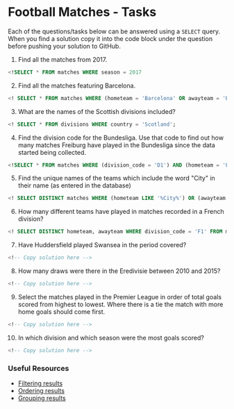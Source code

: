# Football Matches - Tasks

Each of the questions/tasks below can be answered using a `SELECT` query. When you find a solution copy it into the code block under the question before pushing your solution to GitHub.

1) Find all the matches from 2017.

```sql
<!SELECT * FROM matches WHERE season = 2017


```

2) Find all the matches featuring Barcelona.

```sql
<! SELECT * FROM matches WHERE (hometeam = 'Barcelona' OR awayteam = 'Barcelona');


```

3) What are the names of the Scottish divisions included?

```sql
<! SELECT * FROM divisions WHERE country = 'Scotland';

```

4) Find the division code for the Bundesliga. Use that code to find out how many matches Freiburg have played in the Bundesliga since the data started being collected.

```sql
<!SELECT * FROM matches WHERE (division_code = 'D1') AND (hometeam = 'Freiburg') OR (awayteam = 'Freiburg');


```

5) Find the unique names of the teams which include the word "City" in their name (as entered in the database)

```sql
<! SELECT DISTINCT matches WHERE (hometeam LIKE '%City%') OR (awayteam LIKE '%City%');


```

6) How many different teams have played in matches recorded in a French division?

```sql
<! SELECT DISTINCT hometeam, awayteam WHERE division_code = 'F1' FROM matches;


```

7) Have Huddersfield played Swansea in the period covered?

```sql
<!-- Copy solution here -->


```

8) How many draws were there in the Eredivisie between 2010 and 2015?

```sql
<!-- Copy solution here -->


```

9) Select the matches played in the Premier League in order of total goals scored from highest to lowest. Where there is a tie the match with more home goals should come first.

```sql
<!-- Copy solution here -->


```

10) In which division and which season were the most goals scored?

```sql
<!-- Copy solution here -->


```

### Useful Resources

- [Filtering results](https://www.w3schools.com/sql/sql_where.asp)
- [Ordering results](https://www.w3schools.com/sql/sql_orderby.asp)
- [Grouping results](https://www.w3schools.com/sql/sql_groupby.asp)